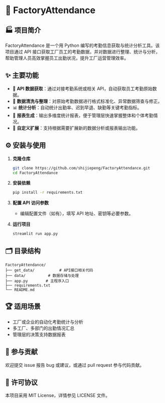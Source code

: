 # 🚀 FactoryAttendance

## 🏭 项目简介

FactoryAttendance 是一个用 Python 编写的考勤信息获取与统计分析工具。该项目通过 API 接口获取工厂员工的考勤数据，并对数据进行整理、统计与分析，帮助管理人员高效掌握员工出勤状况，提升工厂运营管理效率。

## ✨ 主要功能

- 🔗 **API 数据获取**：通过对接考勤系统或相关 API，自动获取员工考勤原始数据。
- 🧹 **数据清洗与整理**：对原始考勤数据进行格式标准化、异常数据筛查与修正。
- 📊 **统计分析**：自动统计出勤率、迟到早退、缺勤等关键考勤指标。
- 📑 **报表生成**：输出多维度统计报表，便于管理层快速掌握整体和个体考勤情况。
- 🧩 **自定义扩展**：支持根据需要扩展新的数据分析或报表输出功能。

## ⚙️ 安装与使用

1. **克隆仓库**
   ```bash
   git clone https://github.com/shijiepeng/FactoryAttendance.git
   cd FactoryAttendance
   ```

2. **安装依赖**
   ```bash
   pip install -r requirements.txt
   ```

3. **配置 API 访问参数**
   - 编辑配置文件（如有），填写 API 地址、密钥等必要参数。

4. **运行项目**
   ```bash
   streamlit run app.py
   ```

## 🗂️ 目录结构

```
FactoryAttendance/
├── get_data/           # API接口相关代码
├── data/          # 数据存储与处理
├── app.py        # 主程序入口
├── requirements.txt
└── README.md
```

## 🏆 适用场景

- 工厂或企业的自动化考勤统计与分析
- 多工厂、多部门的出勤情况汇总
- 管理层的决策支持数据报表

## 🤝 参与贡献

欢迎提交 issue 报告 bug 或建议，或通过 pull request 参与代码贡献。

## 📄 许可协议

本项目采用 MIT License，详情参见 LICENSE 文件。
